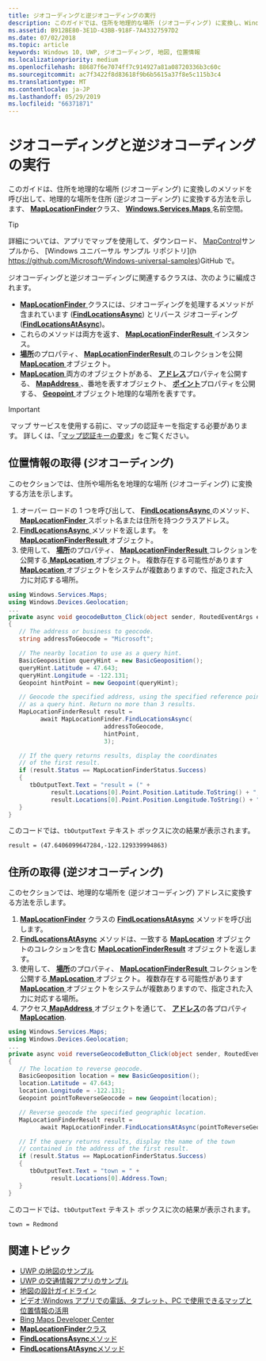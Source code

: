 ```yaml
---
title: ジオコーディングと逆ジオコーディングの実行
description: このガイドでは、住所を地理的な場所 (ジオコーディング) に変換し、Windows.Services.Maps 名前空間に MapLocationFinder クラスのメソッドを呼び出すことによって (逆ジオコーディング) の住所を地理的な場所に変換する方法を示します。
ms.assetid: B912BE80-3E1D-43BB-918F-7A43327597D2
ms.date: 07/02/2018
ms.topic: article
keywords: Windows 10, UWP, ジオコーディング, 地図, 位置情報
ms.localizationpriority: medium
ms.openlocfilehash: 88687f6e7074ff7c914927a81a08720336b3c60c
ms.sourcegitcommit: ac7f3422f8d83618f9b6b5615a37f8e5c115b3c4
ms.translationtype: MT
ms.contentlocale: ja-JP
ms.lasthandoff: 05/29/2019
ms.locfileid: "66371871"
---
```

# <a name="perform-geocoding-and-reverse-geocoding"></a>ジオコーディングと逆ジオコーディングの実行

このガイドは、住所を地理的な場所 (ジオコーディング) に変換しのメソッドを呼び出して、地理的な場所を住所 (逆ジオコーディング) に変換する方法を示します、 [ **MapLocationFinder**](https://docs.microsoft.com/uwp/api/Windows.Services.Maps.MapLocationFinder)クラス、 [ **Windows.Services.Maps** ](https://docs.microsoft.com/uwp/api/Windows.Services.Maps)名前空間。

> [!TIP]
> 詳細については、アプリでマップを使用して、ダウンロード、 [MapControl](https://github.com/Microsoft/Windows-universal-samples/tree/master/Samples/MapControl)サンプルから、 [Windows ユニバーサル サンプル リポジトリ](h https://github.com/Microsoft/Windows-universal-samples)GitHub で。

ジオコーディングと逆ジオコーディングに関連するクラスは、次のように編成されます。

-   [ **MapLocationFinder** ](https://docs.microsoft.com/uwp/api/Windows.Services.Maps.MapLocationFinder)クラスには、ジオコーディングを処理するメソッドが含まれています ([**FindLocationsAsync**](https://docs.microsoft.com/uwp/api/windows.services.maps.maplocationfinder.findlocationsasync)) とリバース ジオコーディング ([**FindLocationsAtAsync**](https://docs.microsoft.com/uwp/api/windows.services.maps.maplocationfinder.findlocationsatasync))。
-   これらのメソッドは両方を返す、 [ **MapLocationFinderResult** ](https://docs.microsoft.com/uwp/api/Windows.Services.Maps.MapLocationFinderResult)インスタンス。
-   [**場所**](https://docs.microsoft.com/uwp/api/windows.services.maps.maplocationfinderresult.locations)のプロパティ、 [ **MapLocationFinderResult** ](https://docs.microsoft.com/uwp/api/Windows.Services.Maps.MapLocationFinderResult)のコレクションを公開[ **MapLocation** ](https://docs.microsoft.com/uwp/api/Windows.Services.Maps.MapLocation)オブジェクト。 
-   [**MapLocation** ](https://docs.microsoft.com/uwp/api/Windows.Services.Maps.MapLocation)両方のオブジェクトがある、 [**アドレス**](https://docs.microsoft.com/uwp/api/windows.services.maps.maplocation.address)プロパティを公開する、 [ **MapAddress** ](https://docs.microsoft.com/uwp/api/Windows.Services.Maps.MapAddress)、番地を表すオブジェクト、 [**ポイント**](https://docs.microsoft.com/uwp/api/windows.services.maps.maplocation.point)プロパティを公開する、 [ **Geopoint** ](https://docs.microsoft.com/uwp/api/windows.devices.geolocation.geopoint)オブジェクト地理的な場所を表すです。

> [!IMPORTANT]
> マップ サービスを使用する前に、マップの認証キーを指定する必要があります。 詳しくは、「[マップ認証キーの要求](authentication-key.md)」をご覧ください。

## <a name="get-a-location-geocode"></a>位置情報の取得 (ジオコーディング)

このセクションでは、住所や場所名を地理的な場所 (ジオコーディング) に変換する方法を示します。

1.  オーバー ロードの 1 つを呼び出して、 [ **FindLocationsAsync** ](https://docs.microsoft.com/uwp/api/windows.services.maps.maplocationfinder.findlocationsasync)のメソッド、 [ **MapLocationFinder** ](https://docs.microsoft.com/uwp/api/Windows.Services.Maps.MapLocationFinder)スポット名または住所を持つクラスアドレス。
2.  [ **FindLocationsAsync** ](https://docs.microsoft.com/uwp/api/windows.services.maps.maplocationfinder.findlocationsasync)メソッドを返します。 を[ **MapLocationFinderResult** ](https://docs.microsoft.com/uwp/api/Windows.Services.Maps.MapLocationFinderResult)オブジェクト。
3.  使用して、 [**場所**](https://docs.microsoft.com/uwp/api/windows.services.maps.maplocationfinderresult.locations)のプロパティ、 [ **MapLocationFinderResult** ](https://docs.microsoft.com/uwp/api/Windows.Services.Maps.MapLocationFinderResult)コレクションを公開する[ **MapLocation** ](https://docs.microsoft.com/uwp/api/Windows.Services.Maps.MapLocation)オブジェクト。 複数存在する可能性があります[ **MapLocation** ](https://docs.microsoft.com/uwp/api/Windows.Services.Maps.MapLocation)オブジェクトをシステムが複数ありますので、指定された入力に対応する場所。

```csharp
using Windows.Services.Maps;
using Windows.Devices.Geolocation;
...
private async void geocodeButton_Click(object sender, RoutedEventArgs e)
{
   // The address or business to geocode.
   string addressToGeocode = "Microsoft";

   // The nearby location to use as a query hint.
   BasicGeoposition queryHint = new BasicGeoposition();
   queryHint.Latitude = 47.643;
   queryHint.Longitude = -122.131;
   Geopoint hintPoint = new Geopoint(queryHint);

   // Geocode the specified address, using the specified reference point
   // as a query hint. Return no more than 3 results.
   MapLocationFinderResult result =
         await MapLocationFinder.FindLocationsAsync(
                           addressToGeocode,
                           hintPoint,
                           3);

   // If the query returns results, display the coordinates
   // of the first result.
   if (result.Status == MapLocationFinderStatus.Success)
   {
      tbOutputText.Text = "result = (" +
            result.Locations[0].Point.Position.Latitude.ToString() + "," +
            result.Locations[0].Point.Position.Longitude.ToString() + ")";
   }
}
```

このコードでは、`tbOutputText` テキスト ボックスに次の結果が表示されます。

``` syntax
result = (47.6406099647284,-122.129339994863)
```

## <a name="get-an-address-reverse-geocode"></a>住所の取得 (逆ジオコーディング)

このセクションでは、地理的な場所を (逆ジオコーディング) アドレスに変換する方法を示します。

1.  [  **MapLocationFinder**](https://docs.microsoft.com/uwp/api/Windows.Services.Maps.MapLocationFinder) クラスの [**FindLocationsAtAsync**](https://docs.microsoft.com/uwp/api/windows.services.maps.maplocationfinder.findlocationsatasync) メソッドを呼び出します。
2.  [  **FindLocationsAtAsync**](https://docs.microsoft.com/uwp/api/windows.services.maps.maplocationfinder.findlocationsatasync) メソッドは、一致する [**MapLocation**](https://docs.microsoft.com/uwp/api/Windows.Services.Maps.MapLocation) オブジェクトのコレクションを含む [**MapLocationFinderResult**](https://docs.microsoft.com/uwp/api/Windows.Services.Maps.MapLocationFinderResult) オブジェクトを返します。
3.  使用して、 [**場所**](https://docs.microsoft.com/uwp/api/windows.services.maps.maplocationfinderresult.locations)のプロパティ、 [ **MapLocationFinderResult** ](https://docs.microsoft.com/uwp/api/Windows.Services.Maps.MapLocationFinderResult)コレクションを公開する[ **MapLocation** ](https://docs.microsoft.com/uwp/api/Windows.Services.Maps.MapLocation)オブジェクト。 複数存在する可能性があります[ **MapLocation** ](https://docs.microsoft.com/uwp/api/Windows.Services.Maps.MapLocation)オブジェクトをシステムが複数ありますので、指定された入力に対応する場所。
4.  アクセス[ **MapAddress** ](https://docs.microsoft.com/uwp/api/Windows.Services.Maps.MapAddress)オブジェクトを通じて、 [**アドレス**](https://docs.microsoft.com/uwp/api/windows.services.maps.maplocation.address)の各プロパティ[ **MapLocation**](https://docs.microsoft.com/uwp/api/Windows.Services.Maps.MapLocation).

```csharp
using Windows.Services.Maps;
using Windows.Devices.Geolocation;
...
private async void reverseGeocodeButton_Click(object sender, RoutedEventArgs e)
{
   // The location to reverse geocode.
   BasicGeoposition location = new BasicGeoposition();
   location.Latitude = 47.643;
   location.Longitude = -122.131;
   Geopoint pointToReverseGeocode = new Geopoint(location);

   // Reverse geocode the specified geographic location.
   MapLocationFinderResult result =
         await MapLocationFinder.FindLocationsAtAsync(pointToReverseGeocode);

   // If the query returns results, display the name of the town
   // contained in the address of the first result.
   if (result.Status == MapLocationFinderStatus.Success)
   {
      tbOutputText.Text = "town = " +
            result.Locations[0].Address.Town;
   }
}
```

このコードでは、`tbOutputText` テキスト ボックスに次の結果が表示されます。

``` syntax
town = Redmond
```

## <a name="related-topics"></a>関連トピック

* [UWP の地図のサンプル](https://go.microsoft.com/fwlink/p/?LinkId=619977)
* [UWP の交通情報アプリのサンプル](https://go.microsoft.com/fwlink/p/?LinkId=619982)
* [地図の設計ガイドライン](https://docs.microsoft.com/windows/uwp/maps-and-location/controls-map)
* [ビデオ:Windows アプリでの電話、タブレット、PC で使用できるマップと位置情報の活用](https://channel9.msdn.com/Events/Build/2015/2-757)
* [Bing Maps Developer Center](https://www.bingmapsportal.com/)
* [**MapLocationFinder**クラス](https://docs.microsoft.com/uwp/api/Windows.Services.Maps.MapLocationFinder)
* [**FindLocationsAsync**メソッド](https://docs.microsoft.com/uwp/api/windows.services.maps.maplocationfinder.findlocationsasync)
* [**FindLocationsAtAsync**メソッド](https://docs.microsoft.com/uwp/api/windows.services.maps.maplocationfinder.findlocationsatasync)
